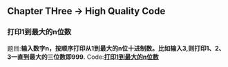 ## Chapter THree -> High Quality Code

### 打印1到最大的n位数
题目:<strong>输入数字n，按顺序打印从1到最大的n位十进制数。比如输入3,则打印1、2、3一直到最大的三位数即999.</strong>
Code:<strong>[打印1到最大的n位数](print_one_to_max_digit.cpp)</strong>
